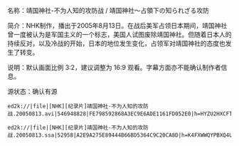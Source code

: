 名称：靖国神社-不为人知的攻防战 / 靖国神社～占領下の知られざる攻防

简介：NHK制作，播出于2005年8月13日。在战后美军占领日本期间，靖国神社曾一度被认为是军国主义的一个标志，美国人试图废除靖国神社。但随着日本人的持续反对，以及冷战的开始，日本的地位发生变化，占领军对靖国神社的态度也发生了转变。

说明：默认画面比例 3:2，建议调整为 16:9 观看。字幕方面亦不能确认制作者信息。

源状态：确认有源
```
ed2k://|file|[NHK][纪录片]靖国神社-不为人知的攻防战.20050813.avi|546948828|FE798592868A3EC9E6ADE1161FD052E0|h=HYZU2HXCFT5M5BYPIP2VBU45AOBPBRJO|/

ed2k://|file|[NHK][纪录片]靖国神社-不为人知的攻防战.20050813.ssa|52958|A2E9A275E89444B66BD5364C9C20CA8D|h=K4FXWWQYPBXQ4UPGEYGRYJWABE2HFBWM|/
```
